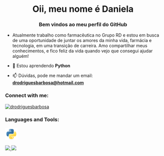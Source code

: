 <h1 align="center">Oii, meu nome é Daniela</h1>
<h3 align="center">Bem vindos ao meu perfil do GitHub</h3>

- Atualmente trabalho como farmacêutica no Grupo RD e estou em busca de uma oportunidade de juntar os amores da minha vida, farmácia e tecnologia, em uma transição de carreira. Amo compartilhar meus conhecimentos, e fico feliz da vida quando vejo que consegui ajudar alguém!
- 🌱 Estou aprendendo **Python**

- 📫 Dúvidas, pode me mandar um email: **drodriguesbarbosa@hotmail.com**

<h3 align="left">Connect with me:</h3>
<p align="left">
<a href="https://linkedin.com/in/drodriguesbarbosa" target="blank"><img align="center" src="https://raw.githubusercontent.com/rahuldkjain/github-profile-readme-generator/master/src/images/icons/Social/linked-in-alt.svg" alt="drodriguesbarbosa" height="30" width="40" /></a>
</p>

<h3 align="left">Languages and Tools:</h3>
<p align="left"> <a href="https://www.python.org" target="_blank" rel="noreferrer"> <img src="https://raw.githubusercontent.com/devicons/devicon/master/icons/python/python-original.svg" alt="python" width="40" height="40"/> </a> </p>
<p align="left" <img src="https://cdn.jsdelivr.net/gh/devicons/devicon/icons/html5/html5-original.svg" /> </p>
          
<div>
<a href="https://github.com/drodriguesbarbosa">
<img height="180em" src="https://github-readme-stats.vercel.app/api/top-langs/?username=drodriguesbarbosa&layout=compact&langs_count=7&theme=dracula"/>
<img height="180em" src="https://github-readme-stats.vercel.app/api?username=drodriguesbarbosa&show_icons=true&theme=dracula&include_all_commits=true&count_private=true"/>
</div>

